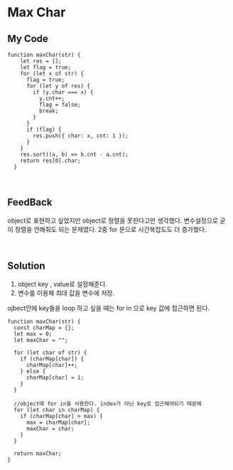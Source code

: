 # Max Char

## My Code

```
function maxChar(str) {
    let res = [];
    let flag = true;
    for (let x of str) {
      flag = true;
      for (let y of res) {
        if (y.char === x) {
          y.cnt++;
          flag = false;
          break;
        }
      }
      if (flag) {
        res.push({ char: x, cnt: 1 });
      }
    }
    res.sort((a, b) => b.cnt - a.cnt);
    return res[0].char;
  }
```

<br/>

## FeedBack

object로 표현하고 싶었지만 object로 정렬을 못한다고만 생각했다. 변수설정으로 굳이 정렬을 안해줘도 되는 문제였다.
2중 for 문으로 시간복잡도도 더 증가했다.

<br/>

## Solution

1. object key , value로 설정해준다.
2. 변수를 이용해 최대 값을 변수에 저장.

ojbect안에 key들을 loop 하고 싶을 때는 for in 으로 key 값에 접근하면 된다.

```
function maxChar(str) {
  const charMap = {};
  let max = 0;
  let maxChar = "";

  for (let char of str) {
    if (charMap[char]) {
      charMap[char]++;
    } else {
      charMap[char] = 1;
    }
  }

  //object때 for in을 사용한다. index가 아닌 key로 접근해야되기 때문에
  for (let char in charMap) {
    if (charMap[char] > max) {
      max = charMap[char];
      maxChar = char;
    }
  }

  return maxChar;
}
```
